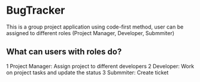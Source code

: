 # BugTracker
This is a group project application using code-first method, user can be assigned to different roles (Project Manager, Developer, Submmiter)

## What can users with roles do?
1 Project Manager: Assign project to different developers
2 Developer: Work on project tasks and update the status
3 Submmiter: Create ticket
